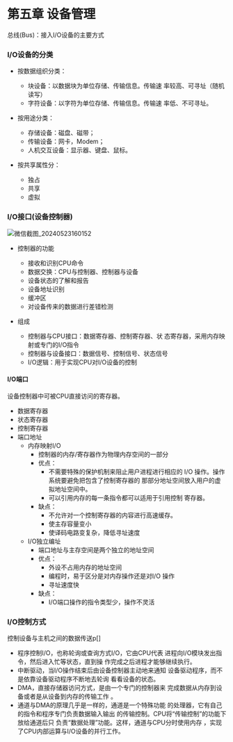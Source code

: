 # 第五章 设备管理

总线(Bus)：接入I/O设备的主要方式

### I/O设备的分类

* 按数据组织分类：
  * 块设备：以数据块为单位存储、传输信息。传输速 率较高、可寻址（随机读写） 
  * 字符设备：以字符为单位存储、传输信息。传输速 率低、不可寻址。

* 按用途分类：
  * 存储设备：磁盘、磁带；
  * 传输设备：网卡，Modem；
  * 人机交互设备：显示器、键盘、鼠标。
* 按共享属性分：
  * 独占
  * 共享
  * 虚拟

### I/O接口(设备控制器)

![微信截图_20240523160152](D:%5CDesktop%5C%E7%85%A7%E7%89%87%5CPictures%5C%E6%93%8D%E4%BD%9C%E7%B3%BB%E7%BB%9F%5C%E7%AC%AC%E4%BA%94%E7%AB%A0%5C%E5%BE%AE%E4%BF%A1%E6%88%AA%E5%9B%BE_20240523160152.png)

* 控制器的功能
  * 接收和识别CPU命令 
  * 数据交换：CPU与控制器、控制器与设备 
  * 设备状态的了解和报告 
  * 设备地址识别 
  * 缓冲区 
  * 对设备传来的数据进行差错检测

* 组成
  * 控制器与CPU接口：数据寄存器、控制寄存器、状 态寄存器，采用内存映射或专门的I/O指令  
  * 控制器与设备接口：数据信号、控制信号、状态信号 
  * I/O逻辑：用于实现CPU对I/O设备的控制

#### I/O端口

设备控制器中可被CPU直接访问的寄存器。

* 数据寄存器
* 状态寄存器
* 控制寄存器
* 端口地址
  * 内存映射I/O
    * 控制器的内存/寄存器作为物理内存空间的一部分
    * 优点：
      * 不需要特殊的保护机制来阻止用户进程进行相应的 I/O 操作。操作系统要避免把包含了控制寄存器的 那部分地址空间放入用户的虚拟地址空间中。 
      * 可以引用内存的每一条指令都可以适用于引用控制 寄存器。
    * 缺点：
      * 不允许对一个控制寄存器的内容进行高速缓存。
      * 使主存容量变小
      * 使译码电路变复杂，降低寻址速度
  * I/O独立编址
    * 端口地址与主存空间是两个独立的地址空间
    * 优点：
      * 外设不占用内存的地址空间 
      * 编程时，易于区分是对内存操作还是对I/O 操作
      * 寻址速度快
    * 缺点：
      * I/O端口操作的指令类型少，操作不灵活

### I/O控制方式

控制设备与主机之间的数据传送p[]

* 程序控制I/O，也称轮询或查询方式I/O，它由CPU代表 进程向I/O模块发出指令，然后进入忙等状态，直到操 作完成之后进程才能够继续执行。  
* 中断驱动，当I/O操作结束后由设备控制器主动地来通知 设备驱动程序，而不是依靠设备驱动程序不断地去轮询 看看设备的状态。  
* DMA，直接存储器访问方式，是由一个专门的控制器来 完成数据从内存到设备或者是从设备到内存的传输工作 。
* 通道与DMA的原理几乎是一样的，通道是一个特殊功能 的处理器，它有自己的指令和程序专门负责数据输入输出 的传输控制。CPU将“传输控制”的功能下放给通道后只 负责“数据处理”功能。这样，通道与CPU分时使用内存 ，实现了CPU内部运算与I/O设备的并行工作。

